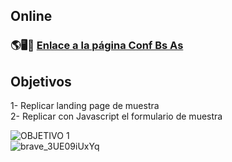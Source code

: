 ## Online
### 🌎🖥️📱 [Enlace a la página Conf Bs As](https://sgvcode.github.io/conf-bs-as/) <br>

## Objetivos <br>
1- Replicar landing page de muestra <br>
2- Replicar con Javascript el formulario de muestra <br>

![OBJETIVO 1](https://user-images.githubusercontent.com/106033066/227729291-95771648-4536-4fc7-93d8-7538b46f12df.jpg)<br>
![brave_3UE09iUxYq](https://github.com/sgvcode/conf-bs-as/assets/106033066/fb568133-9885-4144-987d-b0ed007d3498)
